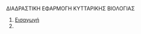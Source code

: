 ΔΙΑΔΡΑΣΤΙΚΗ ΕΦΑΡΜΟΓΗ ΚΥΤΤΑΡΙΚΗΣ ΒΙΟΛΟΓΙΑΣ

1. [Εισαγωγή](https://medsgrcontent.github.io/molecular-biology/)
2.
